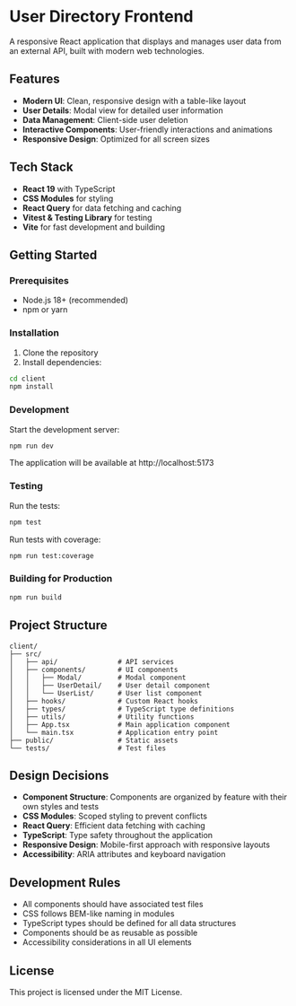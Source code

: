 # User Directory Frontend

A responsive React application that displays and manages user data from an external API, built with modern web technologies.

## Features

- **Modern UI**: Clean, responsive design with a table-like layout
- **User Details**: Modal view for detailed user information
- **Data Management**: Client-side user deletion
- **Interactive Components**: User-friendly interactions and animations
- **Responsive Design**: Optimized for all screen sizes

## Tech Stack

- **React 19** with TypeScript
- **CSS Modules** for styling
- **React Query** for data fetching and caching
- **Vitest & Testing Library** for testing
- **Vite** for fast development and building

## Getting Started

### Prerequisites

- Node.js 18+ (recommended)
- npm or yarn

### Installation

1. Clone the repository
2. Install dependencies:

```bash
cd client
npm install
```

### Development

Start the development server:

```bash
npm run dev
```

The application will be available at http://localhost:5173

### Testing

Run the tests:

```bash
npm test
```

Run tests with coverage:

```bash
npm run test:coverage
```

### Building for Production

```bash
npm run build
```

## Project Structure

```
client/
├── src/
│   ├── api/               # API services
│   ├── components/        # UI components
│   │   ├── Modal/         # Modal component
│   │   ├── UserDetail/    # User detail component
│   │   └── UserList/      # User list component
│   ├── hooks/             # Custom React hooks
│   ├── types/             # TypeScript type definitions
│   ├── utils/             # Utility functions
│   ├── App.tsx            # Main application component
│   └── main.tsx           # Application entry point
├── public/                # Static assets
└── tests/                 # Test files
```

## Design Decisions

- **Component Structure**: Components are organized by feature with their own styles and tests
- **CSS Modules**: Scoped styling to prevent conflicts
- **React Query**: Efficient data fetching with caching
- **TypeScript**: Type safety throughout the application
- **Responsive Design**: Mobile-first approach with responsive layouts
- **Accessibility**: ARIA attributes and keyboard navigation

## Development Rules

- All components should have associated test files
- CSS follows BEM-like naming in modules
- TypeScript types should be defined for all data structures
- Components should be as reusable as possible
- Accessibility considerations in all UI elements

## License

This project is licensed under the MIT License.
